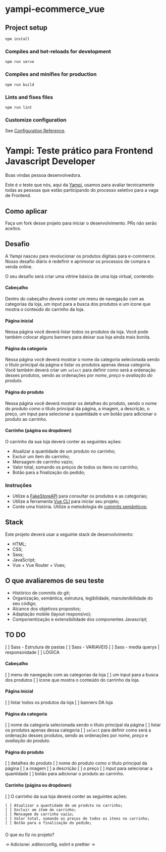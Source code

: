 # yampi-ecommerce_vue

## Project setup
```
npm install
```

### Compiles and hot-reloads for development
```
npm run serve
```

### Compiles and minifies for production
```
npm run build
```

### Lints and fixes files
```
npm run lint
```

### Customize configuration
See [Configuration Reference](https://cli.vuejs.org/config/).

# Yampi: Teste prático para Frontend Javascript Developer

Boas vindas pessoa desenvolvedora.

Este é o teste que nós, aqui da [Yampi](https://www.yampi.com.br/), usamos para avaliar tecnicamente todas as pessoas que estão participando do processo seletivo para a vaga de Frontend.

## Como aplicar

Faça um fork desse projeto para iniciar o  desenvolvimento. PRs não serão aceitos.

## Desafio

A Yampi nasceu para revolucionar os produtos digitais para e-commerce. Nosso desafio diário é redefinir e aprimorar os processos de compra e venda online.

O seu desafio será criar uma vitrine básica de uma loja virtual, contendo:


#### Cabeçalho
Dentro do cabeçalho deverá conter um menu de navegação com as categorias da loja, um input para a busca dos produtos e um ícone que mostra o conteúdo do carrinho da loja.

#### Página inicial
Nessa página você deverá listar todos os produtos da loja. Você pode também colocar alguns banners para deixar sua loja ainda mais bonita.

#### Página da categoria
Nessa página você deverá mostrar o nome da categoria selecionada sendo o título principal da página e listar os produtos apenas dessa categoria. Você também deverá criar um `select` para definir como será a ordenação desses produtos, sendo as ordenações por *nome*, *preço* e *avaliação do produto*.

#### Página do produto
Nessa página você deverá mostrar os detalhes do produto, sendo o nome do produto como o título principal da página, a imagem, a descrição, o preço, um input para selecionar a quantidade e um botão para adicionar o produto ao carrinho.

#### Carrinho (página ou dropdown)

O carrinho da sua loja deverá conter as seguintes ações:

- Atualizar a quantidade de um produto no carrinho;
- Excluir um item do carrinho;
- Mensagem de carrinho vazio;
- Valor total, somando os preços de todos os itens no carrinho;
- Botão para a finalização do pedido;


### Instruções

- Utilize a [FakeStoreAPI](https://fakestoreapi.com/docs) para consultar os produtos e as categorias;
- Utilize a ferramenta [Vue CLI](https://cli.vuejs.org/) para iniciar seu projeto;
- Conte uma história. Utilize a metodologia de [commits semânticos](https://blog.cubos.io/que-tal-comecar-a-usar-commits-semanticos/);


## Stack

Este projeto deverá usar a seguinte stack de desenvolvimento:

- HTML;
- CSS;
- Sass;
- JavaScript;
- Vue + Vue Router + Vuex;

## O que avaliaremos de seu teste

- Histórico de commits do git;
- Organização, semântica, estrutura, legibilidade, manutenibilidade do seu código;
- Alcance dos objetivos propostos;
- Adaptação mobile (layout responsivo);
- Componentização e extensibilidade dos componentes
Javascript;

## TO DO
[ ] Sass - Estrutura de pastas
[ ] Sass - VARIAVEIS
[ ] Sass - media querys | responsividade
[ ] LÓGICA

#### Cabeçalho
[ ] menu de navegação com as categorias da loja
[ ] um input para a busca dos produtos
[ ] ícone que mostra o conteúdo do carrinho da loja.

#### Página inicial
[ ] listar todos os produtos da loja
[ ] banners DA loja

#### Página da categoria
[ ] nome da categoria selecionada sendo o título principal da página
[ ] listar os produtos apenas dessa categoria
[ ] `select` para definir como será a ordenação desses produtos, sendo as ordenações por *nome*, *preço* e *avaliação do produto*.

#### Página do produto
[ ] detalhes do produto
	[ ] nome do produto como o título principal da página
	[ ] a imagem
	[ ] a descrição
	[ ] o preço
	[ ] input para selecionar a quantidade
	[ ] botão para adicionar o produto ao carrinho.

#### Carrinho (página ou dropdown)

[ ] O carrinho da sua loja deverá conter as seguintes ações:

	[ ] Atualizar a quantidade de um produto no carrinho;
	[ ] Excluir um item do carrinho;
	[ ] Mensagem de carrinho vazio;
	[ ] Valor total, somando os preços de todos os itens no carrinho;
	[ ] Botão para a finalização do pedido;


###
O que eu fiz no projeto?

-> Adicionei .editorconfig, eslint e prettier
->
